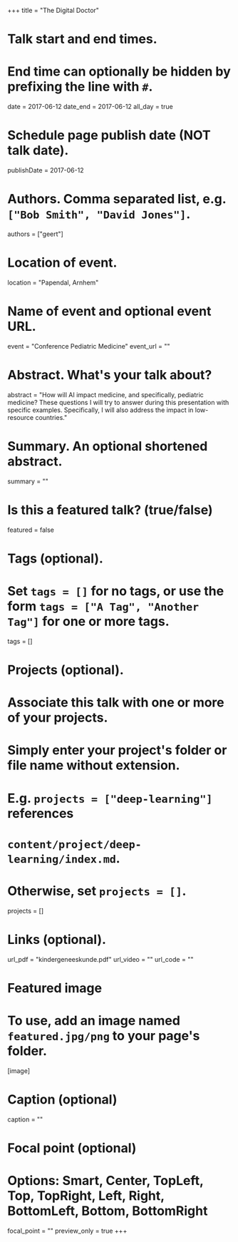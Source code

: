 +++
title = "The Digital Doctor"

# Talk start and end times.
#   End time can optionally be hidden by prefixing the line with `#`.
date = 2017-06-12
date_end = 2017-06-12
all_day = true

# Schedule page publish date (NOT talk date).
publishDate = 2017-06-12

# Authors. Comma separated list, e.g. `["Bob Smith", "David Jones"]`.
authors = ["geert"]

# Location of event.
location = "Papendal, Arnhem"

# Name of event and optional event URL.
event = "Conference Pediatric Medicine"
event_url = ""

# Abstract. What's your talk about?
abstract = "How will AI impact medicine, and specifically, pediatric medicine? These questions I will try to answer during this presentation with specific examples. Specifically, I will also address the impact in low-resource countries."

# Summary. An optional shortened abstract.
summary = ""

# Is this a featured talk? (true/false)
featured = false

# Tags (optional).
#   Set `tags = []` for no tags, or use the form `tags = ["A Tag", "Another Tag"]` for one or more tags.
tags = []

# Projects (optional).
#   Associate this talk with one or more of your projects.
#   Simply enter your project's folder or file name without extension.
#   E.g. `projects = ["deep-learning"]` references 
#   `content/project/deep-learning/index.md`.
#   Otherwise, set `projects = []`.
projects = []

# Links (optional).
url_pdf = "kindergeneeskunde.pdf"
url_video = ""
url_code = ""

# Featured image
# To use, add an image named `featured.jpg/png` to your page's folder. 
[image]
  # Caption (optional)
  caption = ""

  # Focal point (optional)
  # Options: Smart, Center, TopLeft, Top, TopRight, Left, Right, BottomLeft, Bottom, BottomRight
  focal_point = ""
  preview_only = true
+++
